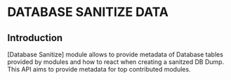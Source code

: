 DATABASE SANITIZE DATA
======================

Introduction
------------
[Database Sanitize] module allows to provide metadata of Database tables provided by modules and how to react when creating a sanitzed DB Dump. This API aims to provide metadata for top contributed modules. 

